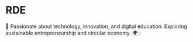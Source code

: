 # RDE
🚀 Passionate about technology, innovation, and digital education. Exploring sustainable entrepreneurship and circular economy. 🌍💡

